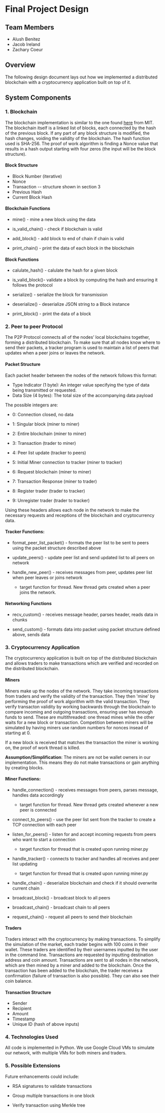 # Final Project Design

## Team Members

- Alush Benitez
- Jacob Ireland
- Zachary Coeur

## Overview

The following design document lays out how we implemented a distributed blockchain with a cryptocurrency application built on top of it.

## System Components

### 1. Blockchain

The blockchain implementation is similar to the one found [here](http://blockchain.mit.edu/how-blockchain-works) from MIT. The blockchain itself is a linked list of blocks, each connected by the hash of the previous block. If any part of any block structure is modified, the hash changes, voiding the validity of the blockchain. The hash function used is SHA-256. The proof of work algorithm is finding a Nonce value that results in a hash output starting with four zeros (the input will be the block structure).
    
#### Block Structure
    
-   Block Number (iterative)
-   Nonce
-   Transaction -- structure shown in section 3
-   Previous Hash
-   Current Block Hash
    
#### Blockchain Functions

-   mine() - mine a new block using the data

-   is_valid_chain() - check if blockchain is valid

-   add_block() - add block to end of chain if chain is valid

-   print_chain() - print the data of each block in the blockchain

#### Block Functions

-   calulate_hash() - calulate the hash for a given block

-   is_valid_block()- validate a block by computing the hash and ensuring it follows the protocol

-   serialize() - serialize the block for transmission

-   deserialize() - deserialize JSON string to a Block instance

-   print_block() - print the data of a block


### 2. Peer to peer Protocol
    
The P2P Protocol connects all of the nodes’ local blockchains together, forming a distributed blockchain. To make sure that all nodes know where to send their packets, a tracker program is used to maintain a list of peers that updates when a peer joins or leaves the network. 
  
#### Packet Structure
    
Each packet header between the nodes of the network follows this format:
    
-  Type Indicator (1 byte): An integer value specifying the type of data being transmitted or requested.
-   Data Size (4 bytes): The total size of the accompanying data payload
    
The possible integers are:

- 0: Connection closed, no data
    
-   1: Singular block (miner to miner)
    
-   2: Entire blockchain (miner to miner)
    
-   3: Transaction (trader to miner)

-   4: Peer list update (tracker to peers)

-   5: Initial Miner connection to tracker (miner to tracker)

-   6: Request blockchain (miner to miner)

-   7: Transaction Response (miner to trader)

-   8: Register trader (trader to tracker)

-   9: Unregister trader (trader to tracker)
    
 Using these headers allows each node in the network to make the necessary requests and receptions of the blockchain and cryptocurrency data.

#### Tracker Functions:

-   format_peer_list_packet() - formats the peer list to be sent to peers using the packet structure described above

-   update_peers() - update peer list and send updated list to all peers on network

-   handle_new_peer() - receives messages from peer, updates peer list when peer leaves or joins network
    - target function for thread. New thread gets created when a peer joins the network.

#### Networking Functions

-    recv_custom() - receives message header, parses header, reads data in chunks

-   send_custom() - formats data into packet using packet structure defined above, sends data


### 3. Cryptocurrency Application

The cryptocurrency application is built on top of the distributed blockchain and allows traders to make transactions which are verified and recorded on the distributed blockchain.

#### Miners

Miners make up the nodes of the network. They take incoming transactions from traders and verify the validity of the transaction. They then 'mine' by performing the proof of work algorithm with the valid transaction. They verify transacton validity by working backwards through the blockchain to compare incoming and outgoing transactions, ensuring user has enough funds to send. These are multithreaded: one thread mines while the other waits for a new block or transaction. Competition between miners will be simulated by having miners use random numbers for nonces insead of starting at 0. 

If a new block is received that matches the transaction the miner is working on, the proof of work thread is killed. 

**Assumption/Simplification**: The miners are not be wallet owners in our implementation. This means they do not make transactions or gain anything by creating blocks.

#### Miner Functions:

-   handle_connection() - receives messages from peers, parses message, handles data accordingly
    - target function for thread. New thread gets created whenever a new peer is connected

-   connect_to_peers() - use the peer list sent from the tracker to create a TCP connection with each peer

-   listen_for_peers() - listen for and accept incoming requests from peers who want to start a connection
    - target function for thread that is created upon running miner.py

-   handle_tracker() - connects to tracker and handles all receives and peer list updating
    - target function for thread that is created upon running miner.py

-   handle_chain() - deserialize blockchain and check if it should overwrite current chain

-   broadcast_block() - broadcast block to all peers

-   broadcast_chain() - broadcast chain to all peers

-   request_chain() - request all peers to send their blockchain

#### Traders

Traders interact with the cryptocurrency by making transactions. To simplify the simulation of the market, each trader begins with 100 coins in their wallet. These traders are identified by their usernames inputted by the user in the command line. Transactions are requested by inputting destination address and coin amount. Transactions are sent to all nodes in the network, which are then mined by a miner and added to the blockchain. Once the transaction has been added to the blockchain, the trader receives a confirmation (failure of transaction is also possible). They can also see their coin balance.

#### Transaction Structure

- Sender
- Recipient
- Amount
- Timestamp
- Unique ID (hash of above inputs)

### 4. Technologies Used

All code is implemented in Python. We use Google Cloud VMs to simulate our network, with multiple VMs for both miners and traders. 

### 5. Possible Extensions

Future enhancements could include:

-   RSA signatures to validate transactions
    
-   Group multiple transactions in one block
    
-   Verify transaction using Merkle tree

